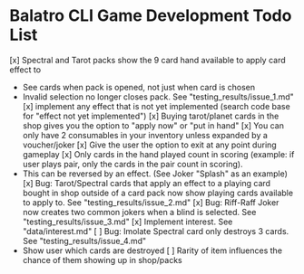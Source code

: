 # Balatro CLI Game Development Todo List

[x] Spectral and Tarot packs show the 9 card hand available to apply card effect to
 - See cards when pack is opened, not just when card is chosen
 - Invalid selection no longer closes pack. See "testing_results/issue_1.md"
[x] implement any effect that is not yet implemented (search code base for "effect not yet implemented")
[x] Buying tarot/planet cards in the shop gives you the option to "apply now" or "put in hand"
[x] You can only have 2 consumables in your inventory unless expanded by a voucher/joker
[x] Give the user the option to exit at any point during gameplay
[x] Only cards in the hand played count in scoring (example: if user plays pair, only the cards in the pair count in scoring).
 - This can be reversed by an effect. (See Joker "Splash" as an example)
[x] Bug: Tarot/Spectral cards that apply an effect to a playing card bought in shop outside of a card pack now show playing cards available to apply to. See "testing_results/issue_2.md"
[x] Bug: Riff-Raff Joker now creates two common jokers when a blind is selected. See "testing_results/issue_3.md"
[x] Implement interest. See "data/interest.md" 
[ ] Bug: Imolate Spectral card only destroys 3 cards. See "testing_results/issue_4.md"
 - Show user which cards are destroyed
[ ] Rarity of item influences the chance of them showing up in shop/packs
